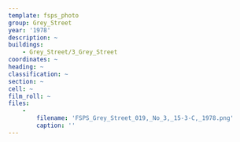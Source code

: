```yaml
---
template: fsps_photo
group: Grey_Street
year: '1978'
description: ~
buildings:
    - Grey_Street/3_Grey_Street
coordinates: ~
heading: ~
classification: ~
section: ~
cell: ~
film_roll: ~
files:
    -
        filename: 'FSPS_Grey_Street_019,_No_3,_15-3-C,_1978.png'
        caption: ''
---
```

